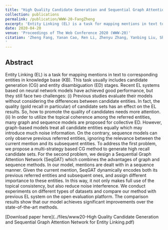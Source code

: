 ```yaml
---
title: "High Quality Candidate Generation and Sequential Graph Attention Network for Entity Linking"
collection: publications
permalink: /publication/WWW-20-FangZheng
excerpt: 'Entity Linking (EL) is a task for mapping mentions in text to corresponding entities in knowledge base (KB). This task usually includes candidate generation (CG) and entity disambiguation (ED) stages. Recent EL systems based on neural network models have achieved good performance, but they still face two challenges: (i) Previous studies evaluate their models without considering the differences between candidate entities. In fact, the quality (gold recall in particular) of candidate sets has an effect on the EL results. So, how to promote the quality of candidates needs more attention. (ii) In order to utilize the topical coherence among the referred entities, many graph and sequence models are proposed for collective ED. However, graph-based models treat all candidate entities equally which may introduce much noise information. On the contrary, sequence models can only observe previous referred entities, ignoring the relevance between the current mention and its subsequent entities. To address the first problem, we propose a multi-strategy based CG method to generate high recall candidate sets. For the second problem, we design a Sequential Graph Attention Network (SeqGAT) which combines the advantages of graph and sequence methods. In our model, mentions are dealt with in a sequence manner. Given the current mention, SeqGAT dynamically encodes both its previous referred entities and subsequent ones, and assign different importance to these entities. In this way, it not only makes full use of the topical consistency, but also reduce noise interference. We conduct experiments on different types of datasets and compare our method with previous EL system on the open evaluation platform. The comparison results show that our model achieves significant improvements over the state-of-the-art methods.'
date: 2020-04-20
venue: 'Proceedings of The Web Conference 2020 (WWW-20)'
citation: 'Zheng Fang, Yanan Cao, Ren Li, Zhenyu Zhang, Yanbing Liu, Shi Wang: High Quality Candidate Generation and Sequential Graph Attention Network for Entity Linking. WWW 2020: 640-650
'
---
```

Abstract
--
Entity Linking (EL) is a task for mapping mentions in text to corresponding entities in knowledge base (KB). This task usually includes candidate generation (CG) and entity disambiguation (ED) stages. Recent EL systems based on neural network models have achieved good performance, but they still face two challenges: (i) Previous studies evaluate their models without considering the differences between candidate entities. In fact, the quality (gold recall in particular) of candidate sets has an effect on the EL results. So, how to promote the quality of candidates needs more attention. (ii) In order to utilize the topical coherence among the referred entities, many graph and sequence models are proposed for collective ED. However, graph-based models treat all candidate entities equally which may introduce much noise information. On the contrary, sequence models can only observe previous referred entities, ignoring the relevance between the current mention and its subsequent entities. To address the first problem, we propose a multi-strategy based CG method to generate high recall candidate sets. For the second problem, we design a Sequential Graph Attention Network (SeqGAT) which combines the advantages of graph and sequence methods. In our model, mentions are dealt with in a sequence manner. Given the current mention, SeqGAT dynamically encodes both its previous referred entities and subsequent ones, and assign different importance to these entities. In this way, it not only makes full use of the topical consistency, but also reduce noise interference. We conduct experiments on different types of datasets and compare our method with previous EL system on the open evaluation platform. The comparison results show that our model achieves significant improvements over the state-of-the-art methods.

[Download paper here](../files/www20-High Quality Candidate Generation and Sequential Graph Attention Network for Entity Linking.pdf)

